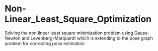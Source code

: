 # Non-Linear_Least_Square_Optimization

Solving the non linear least square minimization problem using Gauss-Newton and Levenberg-Marquardt which is extending to the pose graph problem for correcting pose estimation
